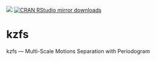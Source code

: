[![](http://www.r-pkg.org/badges/version/kzfs)](http://www.r-pkg.org/pkg/kzfs)
[![CRAN RStudio mirror downloads](http://cranlogs.r-pkg.org/badges/kzfs)](http://www.r-pkg.org/pkg/kzfs)

# kzfs
kzfs — Multi-Scale Motions Separation with Periodogram

